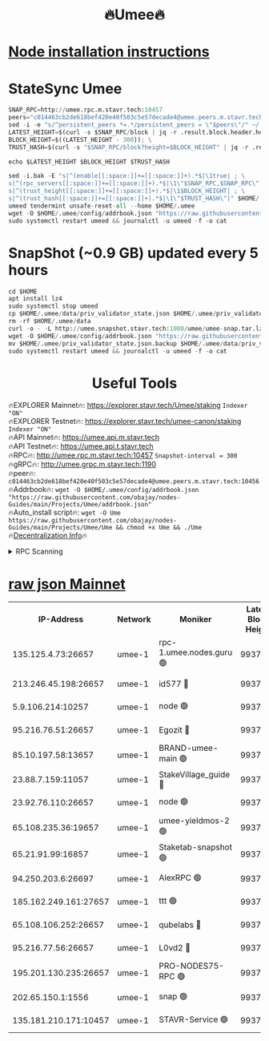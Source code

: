 <h1 align="center"> 🔥Umee🔥</h1>


[Node installation instructions](https://github.com/obajay/nodes-Guides/tree/main/Projects/Umee)
=
# StateSync Umee
```python
SNAP_RPC=http://umee.rpc.m.stavr.tech:10457
peers="c014463cb2de618bef420e40f503c5e57decade4@umee.peers.m.stavr.tech:10456"
sed -i -e "s/^persistent_peers *=.*/persistent_peers = \"$peers\"/" ~/.umee/config/config.toml
LATEST_HEIGHT=$(curl -s $SNAP_RPC/block | jq -r .result.block.header.height); \
BLOCK_HEIGHT=$((LATEST_HEIGHT - 300)); \
TRUST_HASH=$(curl -s "$SNAP_RPC/block?height=$BLOCK_HEIGHT" | jq -r .result.block_id.hash)

echo $LATEST_HEIGHT $BLOCK_HEIGHT $TRUST_HASH

sed -i.bak -E "s|^(enable[[:space:]]+=[[:space:]]+).*$|\1true| ; \
s|^(rpc_servers[[:space:]]+=[[:space:]]+).*$|\1\"$SNAP_RPC,$SNAP_RPC\"| ; \
s|^(trust_height[[:space:]]+=[[:space:]]+).*$|\1$BLOCK_HEIGHT| ; \
s|^(trust_hash[[:space:]]+=[[:space:]]+).*$|\1\"$TRUST_HASH\"|" $HOME/.umee/config/config.toml
umeed tendermint unsafe-reset-all --home $HOME/.umee
wget -O $HOME/.umee/config/addrbook.json "https://raw.githubusercontent.com/obajay/nodes-Guides/main/Projects/Umee/addrbook.json"
sudo systemctl restart umeed && journalctl -u umeed -f -o cat
```
# SnapShot (~0.9 GB) updated every 5 hours
```python
cd $HOME
apt install lz4
sudo systemctl stop umeed
cp $HOME/.umee/data/priv_validator_state.json $HOME/.umee/priv_validator_state.json.backup
rm -rf $HOME/.umee/data
curl -o - -L http://umee.snapshot.stavr.tech:1000/umee/umee-snap.tar.lz4 | lz4 -c -d - | tar -x -C $HOME/.umee --strip-components 2
wget -O $HOME/.umee/config/addrbook.json "https://raw.githubusercontent.com/obajay/nodes-Guides/main/Projects/Umee/addrbook.json"
mv $HOME/.umee/priv_validator_state.json.backup $HOME/.umee/data/priv_validator_state.json
sudo systemctl restart umeed && journalctl -u umeed -f -o cat
```
 <h1 align="center"> Useful Tools</h1>

🔥EXPLORER Mainnet🔥:      https://explorer.stavr.tech/Umee/staking             `Indexer "ON"` \
🔥EXPLORER Testnet🔥:        https://explorer.stavr.tech/umee-canon/staking      `Indexer "ON"` \
🔥API Mainnet🔥:                   https://umee.api.m.stavr.tech \
🔥API Testnet🔥:                     https://umee.api.t.stavr.tech \
🔥RPC🔥:                                   http://umee.rpc.m.stavr.tech:10457                     `Snapshot-interval = 300` \
🔥gRPC🔥:                              http://umee.grpc.m.stavr.tech:1190 \
🔥peer🔥:                     `c014463cb2de618bef420e40f503c5e57decade4@umee.peers.m.stavr.tech:10456` \
🔥Addrbook🔥:    ```wget -O $HOME/.umee/config/addrbook.json "https://raw.githubusercontent.com/obajay/nodes-Guides/main/Projects/Umee/addrbook.json"``` \
🔥Auto_install script🔥: ```wget -O Ume https://raw.githubusercontent.com/obajay/nodes-Guides/main/Projects/Umee/Ume && chmod +x Ume && ./Ume``` \
🔥[Decentralization Info](https://github.com/obajay/StateSync-snapshots/tree/main/Projects/Umee/Decentralization)🔥

<details>
<summary>RPC Scanning</summary>

<h2 align="center"> We scan nodes in real time every 4 hours. And we provide the final result of RPC endpoints.
We cannot influence the operation of these nodes in any way. </h2>


```python
If Voting Power is higher than 0 --> then the Node is a validator of the network and may be subject to attack and be a potential threat to the chain.
```
```python
We marked such validators with a red symbol
```

</details>

[raw json Mainnet](https://rpc-check.umeem.stavr.tech/umeem/rpc-umeem-result.json)
=



<table><tr><th>IP-Address</th><th>Network</th><th>Moniker</th><th>Latest Block Height</th><th>Earliest Block Height</th><th>Catching Up</th><th>Tx Index</th><th>Voting Power</th><th>Scan Time</th></tr><tr><td>135.125.4.73:26657</td><td>umee-1</td><td>rpc-1.umee.nodes.guru 🟢</td><td>9937969</td><td>5167386</td><td>False</td><td>on</td><td>0</td><td>2024-01-01T06:47:15.772512269UTC</td></tr><tr><td>213.246.45.198:26657</td><td>umee-1</td><td>id577 🔴</td><td>9937952</td><td>7100001</td><td>False</td><td>on</td><td>35108349</td><td>2024-01-01T06:45:41.459739551UTC</td></tr><tr><td>5.9.106.214:10257</td><td>umee-1</td><td>node 🟢</td><td>9937963</td><td>7942001</td><td>False</td><td>on</td><td>0</td><td>2024-01-01T06:46:44.251611256UTC</td></tr><tr><td>95.216.76.51:26657</td><td>umee-1</td><td>Egozit 🔴</td><td>9937968</td><td>8262001</td><td>False</td><td>off</td><td>38123863</td><td>2024-01-01T06:47:15.428146342UTC</td></tr><tr><td>85.10.197.58:13657</td><td>umee-1</td><td>BRAND-umee-main 🟢</td><td>9937955</td><td>8427832</td><td>False</td><td>on</td><td>0</td><td>2024-01-01T06:45:58.407363718UTC</td></tr><tr><td>23.88.7.159:11057</td><td>umee-1</td><td>StakeVillage_guide 🔴</td><td>9937961</td><td>9137726</td><td>False</td><td>on</td><td>1412993</td><td>2024-01-01T06:46:34.494144525UTC</td></tr><tr><td>23.92.76.110:26657</td><td>umee-1</td><td>node 🟢</td><td>9937975</td><td>9468001</td><td>False</td><td>on</td><td>0</td><td>2024-01-01T06:47:52.187268918UTC</td></tr><tr><td>65.108.235.36:19657</td><td>umee-1</td><td>umee-yieldmos-2 🟢</td><td>9937945</td><td>9575548</td><td>False</td><td>on</td><td>0</td><td>2024-01-01T06:45:00.090950485UTC</td></tr><tr><td>65.21.91.99:16857</td><td>umee-1</td><td>Staketab-snapshot 🟢</td><td>9937957</td><td>9721001</td><td>False</td><td>off</td><td>0</td><td>2024-01-01T06:46:09.441543058UTC</td></tr><tr><td>94.250.203.6:26697</td><td>umee-1</td><td>AlexRPC 🟢</td><td>9937952</td><td>9722001</td><td>False</td><td>on</td><td>0</td><td>2024-01-01T06:45:54.063874048UTC</td></tr><tr><td>185.162.249.161:27657</td><td>umee-1</td><td>ttt 🟢</td><td>9937960</td><td>9733423</td><td>False</td><td>on</td><td>0</td><td>2024-01-01T06:46:28.115711220UTC</td></tr><tr><td>65.108.106.252:26657</td><td>umee-1</td><td>qubelabs 🔴</td><td>9937955</td><td>9761001</td><td>False</td><td>on</td><td>36604355</td><td>2024-01-01T06:45:58.783354237UTC</td></tr><tr><td>95.216.77.56:26657</td><td>umee-1</td><td>L0vd2 🔴</td><td>9937971</td><td>9837971</td><td>False</td><td>off</td><td>37261765</td><td>2024-01-01T06:47:32.946664895UTC</td></tr><tr><td>195.201.130.235:26657</td><td>umee-1</td><td>PRO-NODES75-RPC 🟢</td><td>9937962</td><td>9851444</td><td>False</td><td>on</td><td>0</td><td>2024-01-01T06:46:38.893845156UTC</td></tr><tr><td>202.65.150.1:1556</td><td>umee-1</td><td>snap 🟢</td><td>9937962</td><td>9933779</td><td>False</td><td>on</td><td>0</td><td>2024-01-01T06:46:39.912067835UTC</td></tr><tr><td>135.181.210.171:10457</td><td>umee-1</td><td>STAVR-Service 🟢</td><td>9937970</td><td>9936001</td><td>False</td><td>on</td><td>0</td><td>2024-01-01T06:47:22.342694788UTC</td></tr></table>

